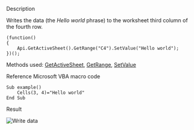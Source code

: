 Description

Writes the data (the *Hello world* phrase) to the worksheet third column of the fourth row.

```
(function()
{
    Api.GetActiveSheet().GetRange("C4").SetValue("Hello world");
})();
```

Methods used: [GetActiveSheet](/officeapi/spreadsheetapi/api/getactivesheet), [GetRange](/officeapi/spreadsheetapi/apiworksheet/getrange), [SetValue](/officeapi/spreadsheetapi/apirange/setvalue)

Reference Microsoft VBA macro code

```
Sub example()
    Cells(3, 4)="Hello world"
End Sub
```

Result

![Write data](/content/img/plugins/write_data_to_cell.png)
